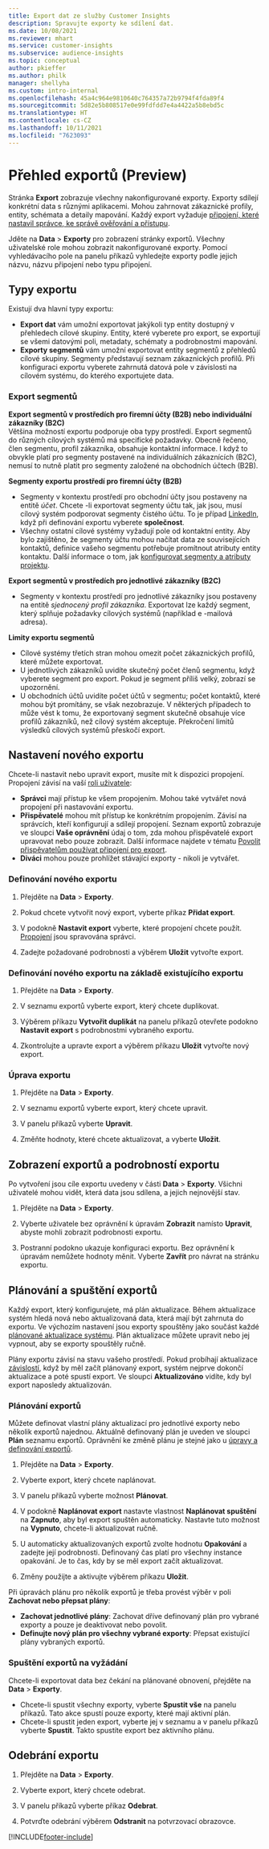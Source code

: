 ```yaml
---
title: Export dat ze služby Customer Insights
description: Spravujte exporty ke sdílení dat.
ms.date: 10/08/2021
ms.reviewer: mhart
ms.service: customer-insights
ms.subservice: audience-insights
ms.topic: conceptual
author: pkieffer
ms.author: philk
manager: shellyha
ms.custom: intro-internal
ms.openlocfilehash: 45a4c964e9810640c764357a72b9794f4fda89f4
ms.sourcegitcommit: 5d82e5b808517e0e99fdfdd7e4a4422a5b8ebd5c
ms.translationtype: HT
ms.contentlocale: cs-CZ
ms.lasthandoff: 10/11/2021
ms.locfileid: "7623093"
---
```

# <a name="exports-preview-overview"></a>Přehled exportů (Preview)

Stránka **Export** zobrazuje všechny nakonfigurované exporty. Exporty sdílejí konkrétní data s různými aplikacemi. Mohou zahrnovat zákaznické profily, entity, schémata a detaily mapování. Každý export vyžaduje [připojení, které nastavil správce, ke správě ověřování a přístupu](connections.md).

Jděte na **Data** > **Exporty** pro zobrazení stránky exportů. Všechny uživatelské role mohou zobrazit nakonfigurované exporty. Pomocí vyhledávacího pole na panelu příkazů vyhledejte exporty podle jejich názvu, názvu připojení nebo typu připojení.

## <a name="export-types"></a>Typy exportu

Existují dva hlavní typy exportu:  

- **Export dat** vám umožní exportovat jakýkoli typ entity dostupný v přehledech cílové skupiny. Entity, které vyberete pro export, se exportují se všemi datovými poli, metadaty, schématy a podrobnostmi mapování. 
- **Exporty segmentů** vám umožní exportovat entity segmentů z přehledů cílové skupiny. Segmenty představují seznam zákaznických profilů. Při konfiguraci exportu vyberete zahrnutá datová pole v závislosti na cílovém systému, do kterého exportujete data. 

### <a name="export-segments"></a>Export segmentů

**Export segmentů v prostředích pro firemní účty (B2B) nebo individuální zákazníky (B2C)**  
Většina možností exportu podporuje oba typy prostředí. Export segmentů do různých cílových systémů má specifické požadavky. Obecně řečeno, člen segmentu, profil zákazníka, obsahuje kontaktní informace. I když to obvykle platí pro segmenty postavené na individuálních zákaznících (B2C), nemusí to nutně platit pro segmenty založené na obchodních účtech (B2B). 

**Segmenty exportu prostředí pro firemní účty (B2B)**  
- Segmenty v kontextu prostředí pro obchodní účty jsou postaveny na entitě *účet*. Chcete -li exportovat segmenty účtu tak, jak jsou, musí cílový systém podporovat segmenty čistého účtu. To je případ [LinkedIn](export-linkedin-ads.md), když při definování exportu vyberete **společnost**.
- Všechny ostatní cílové systémy vyžadují pole od kontaktní entity. Aby bylo zajištěno, že segmenty účtu mohou načítat data ze souvisejících kontaktů, definice vašeho segmentu potřebuje promítnout atributy entity kontaktu. Další informace o tom, jak [konfigurovat segmenty a atributy projektu](segment-builder.md).

**Export segmentů v prostředích pro jednotlivé zákazníky (B2C)**  
- Segmenty v kontextu prostředí pro jednotlivé zákazníky jsou postaveny na entitě *sjednocený profil zákazníka*. Exportovat lze každý segment, který splňuje požadavky cílových systémů (například e -mailová adresa).

**Limity exportu segmentů**  
- Cílové systémy třetích stran mohou omezit počet zákaznických profilů, které můžete exportovat. 
- U jednotlivých zákazníků uvidíte skutečný počet členů segmentu, když vyberete segment pro export. Pokud je segment příliš velký, zobrazí se upozornění. 
- U obchodních účtů uvidíte počet účtů v segmentu; počet kontaktů, které mohou být promítány, se však nezobrazuje. V některých případech to může vést k tomu, že exportovaný segment skutečně obsahuje více profilů zákazníků, než cílový systém akceptuje. Překročení limitů výsledků cílových systémů přeskočí export. 

## <a name="set-up-a-new-export"></a>Nastavení nového exportu  
Chcete-li nastavit nebo upravit export, musíte mít k dispozici propojení. Propojení závisí na vaší [roli uživatele](permissions.md):
- **Správci** mají přístup ke všem propojením. Mohou také vytvářet nová propojení při nastavování exportu.
- **Přispěvatelé** mohou mít přístup ke konkrétním propojením. Závisí na správcích, kteří konfigurují a sdílejí propojení. Seznam exportů zobrazuje ve sloupci **Vaše oprávnění** údaj o tom, zda mohou přispěvatelé export upravovat nebo pouze zobrazit. Další informace najdete v tématu [Povolit přispěvatelům používat připojení pro export](connections.md#allow-contributors-to-use-a-connection-for-exports).
- **Diváci** mohou pouze prohlížet stávající exporty - nikoli je vytvářet.

### <a name="define-a-new-export"></a>Definování nového exportu

1. Přejděte na **Data** > **Exporty**.

1. Pokud chcete vytvořit nový export, vyberte příkaz **Přidat export**.

1. V podokně **Nastavit export** vyberte, které propojení chcete použít. [Propojení](connections.md) jsou spravována správci. 

1. Zadejte požadované podrobnosti a výběrem **Uložit** vytvořte export.

### <a name="define-a-new-export-based-on-an-existing-export"></a>Definování nového exportu na základě existujícího exportu

1. Přejděte na **Data** > **Exporty**.

1. V seznamu exportů vyberte export, který chcete duplikovat.

1. Výběrem příkazu **Vytvořit duplikát** na panelu příkazů otevřete podokno **Nastavit export** s podrobnostmi vybraného exportu.

1. Zkontrolujte a upravte export a výběrem příkazu **Uložit** vytvořte nový export.

### <a name="edit-an-export"></a>Úprava exportu

1. Přejděte na **Data** > **Exporty**.

1. V seznamu exportů vyberte export, který chcete upravit.

1. V panelu příkazů vyberte **Upravit**.

1. Změňte hodnoty, které chcete aktualizovat, a vyberte **Uložit**.

## <a name="view-exports-and-export-details"></a>Zobrazení exportů a podrobností exportu

Po vytvoření jsou cíle exportu uvedeny v části **Data** > **Exporty**. Všichni uživatelé mohou vidět, která data jsou sdílena, a jejich nejnovější stav.

1. Přejděte na **Data** > **Exporty**.

1. Vyberte uživatele bez oprávnění k úpravám **Zobrazit** namísto **Upravit**, abyste mohli zobrazit podrobnosti exportu.

1. Postranní podokno ukazuje konfiguraci exportu. Bez oprávnění k úpravám nemůžete hodnoty měnit. Vyberte **Zavřít** pro návrat na stránku exportu.

## <a name="schedule-and-run-exports"></a>Plánování a spuštění exportů

Každý export, který konfigurujete, má plán aktualizace. Během aktualizace systém hledá nová nebo aktualizovaná data, která mají být zahrnuta do exportu. Ve výchozím nastavení jsou exporty spouštěny jako součást každé [plánované aktualizace systému](system.md#schedule-tab). Plán aktualizace můžete upravit nebo jej vypnout, aby se exporty spouštěly ručně.

Plány exportu závisí na stavu vašeho prostředí. Pokud probíhají aktualizace [závislostí](system.md#refresh-policies), když by měl začít plánovaný export, systém nejprve dokončí aktualizace a poté spustí export. Ve sloupci **Aktualizováno** vidíte, kdy byl export naposledy aktualizován.

### <a name="schedule-exports"></a>Plánování exportů

Můžete definovat vlastní plány aktualizací pro jednotlivé exporty nebo několik exportů najednou. Aktuálně definovaný plán je uveden ve sloupci **Plán** seznamu exportů. Oprávnění ke změně plánu je stejné jako u [úpravy a definování exportů](export-destinations.md#set-up-a-new-export). 

1. Přejděte na **Data** > **Exporty**.

1. Vyberte export, který chcete naplánovat.

1. V panelu příkazů vyberte možnost **Plánovat**.

1. V podokně **Naplánovat export** nastavte vlastnost **Naplánovat spuštění** na **Zapnuto**, aby byl export spuštěn automaticky. Nastavte tuto možnost na **Vypnuto**, chcete-li aktualizovat ručně.

1. U automaticky aktualizovaných exportů zvolte hodnotu **Opakování** a zadejte její podrobnosti. Definovaný čas platí pro všechny instance opakování. Je to čas, kdy by se měl export začít aktualizovat.

1. Změny použijte a aktivujte výběrem příkazu **Uložit**.

Při úpravách plánu pro několik exportů je třeba provést výběr v poli **Zachovat nebo přepsat plány**:
- **Zachovat jednotlivé plány**: Zachovat dříve definovaný plán pro vybrané exporty a pouze je deaktivovat nebo povolit.
- **Definujte nový plán pro všechny vybrané exporty**: Přepsat existující plány vybraných exportů.

### <a name="run-exports-on-demand"></a>Spuštění exportů na vyžádání

Chcete-li exportovat data bez čekání na plánované obnovení, přejděte na **Data** > **Exporty**.

- Chcete-li spustit všechny exporty, vyberte **Spustit vše** na panelu příkazů. Tato akce spustí pouze exporty, které mají aktivní plán.
- Chcete-li spustit jeden export, vyberte jej v seznamu a v panelu příkazů vyberte **Spustit**. Takto spustíte export bez aktivního plánu. 

## <a name="remove-an-export"></a>Odebrání exportu

1. Přejděte na **Data** > **Exporty**.

1. Vyberte export, který chcete odebrat.

1. V panelu příkazů vyberte příkaz **Odebrat**.

1. Potvrďte odebrání výběrem **Odstranit** na potvrzovací obrazovce.


[!INCLUDE[footer-include](../includes/footer-banner.md)]
